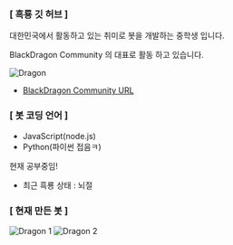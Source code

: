 ### [ 흑룡 깃 허브 ]

대한민국에서 활동하고 있는 취미로 봇을 개발하는 중학생 입니다.

BlackDragon Community 의 대표로 활동 하고 있습니다. 

![Dragon](https://cdn.discordapp.com/attachments/772423311442837534/776502884274536488/25.png)

* [BlackDragon Community URL](httpsdiscord.ggXCpAAYY)

### [ 봇 코딩 언어 ]

* JavaScript(node.js)
* Python(파이썬 접음ㅋ)

현재 공부중임!

* 최근 흑룡 상태 : 뇌절

### [ 현재 만든 봇 ]

![Dragon 1](https://cdn.discordapp.com/attachments/772423311442837534/777185250979086346/1.PNG) ![Dragon 2](https://cdn.discordapp.com/attachments/772423311442837534/777185249687502858/2.PNG)
